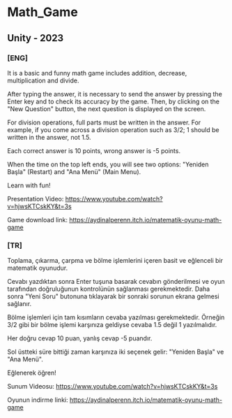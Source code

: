 # Math_Game
## Unity - 2023

### [ENG]

It is a basic and funny math game includes addition, decrease, multiplication and divide.

After typing the answer, it is necessary to send the answer by pressing the Enter key and to check its accuracy by the game. Then, by clicking on the "New Question" button, the next question is displayed on the screen.

For division operations, full parts must be written in the answer. For example, if you come across a division operation such as 3/2; 1 should be written in the answer, not 1.5.

Each correct answer is 10 points, wrong answer is -5 points.

When the time on the top left ends, you will see two options: "Yeniden Başla" (Restart) and "Ana Menü" (Main Menu).

Learn with fun!

Presentation Video: https://www.youtube.com/watch?v=hjwsKTCskKY&t=3s

Game download link: https://aydinalperenn.itch.io/matematik-oyunu-math-game


### [TR]

Toplama, çıkarma, çarpma ve bölme işlemlerini içeren basit ve eğlenceli bir matematik oyunudur.

Cevabı yazdıktan sonra Enter tuşuna basarak cevabın gönderilmesi ve oyun tarafından doğruluğunun kontrolünün sağlanması gerekmektedir. Daha sonra "Yeni Soru" butonuna tıklayarak bir sonraki sorunun ekrana gelmesi sağlanır.

Bölme işlemleri için tam kısımların cevaba yazılması gerekmektedir. Örneğin 3/2 gibi bir bölme işlemi karşınıza geldiyse cevaba 1.5 değil 1 yazılmalıdır.

Her doğru cevap 10 puan, yanlış cevap -5 puandır.

Sol üstteki süre bittiği zaman karşınıza iki seçenek gelir: "Yeniden Başla" ve "Ana Menü".

Eğlenerek öğren!

Sunum Videosu: https://www.youtube.com/watch?v=hjwsKTCskKY&t=3s

Oyunun indirme linki: https://aydinalperenn.itch.io/matematik-oyunu-math-game
